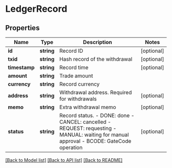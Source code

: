 # LedgerRecord

## Properties
Name | Type | Description | Notes
------------ | ------------- | ------------- | -------------
**id** | **string** | Record ID | [optional] 
**txid** | **string** | Hash record of the withdrawal | [optional] 
**timestamp** | **string** | Record time | [optional] 
**amount** | **string** | Trade amount | 
**currency** | **string** | Record currency | 
**address** | **string** | Withdrawal address. Required for withdrawals | [optional] 
**memo** | **string** | Extra withdrawal memo | [optional] 
**status** | **string** | Record status.  - DONE: done - CANCEL: cancelled - REQUEST: requesting - MANUAL: waiting for manual approval - BCODE: GateCode operation | [optional] 

[[Back to Model list]](../README.md#documentation-for-models) [[Back to API list]](../README.md#documentation-for-api-endpoints) [[Back to README]](../README.md)


